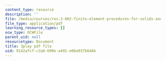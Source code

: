 ```yaml
---
content_type: resource
description: ''
file: /media/courses/res-2-002-finite-element-procedures-for-solids-and-structures-spring-2010/9142afcfc2a6699ea491e0ba937b646b_GpV_9EtObvs.pdf
file_type: application/pdf
learning_resource_types: []
ocw_type: OCWFile
parent_uid: null
resourcetype: Document
title: 3play pdf file
uid: 9142afcf-c2a6-699e-a491-e0ba937b646b
---
```

